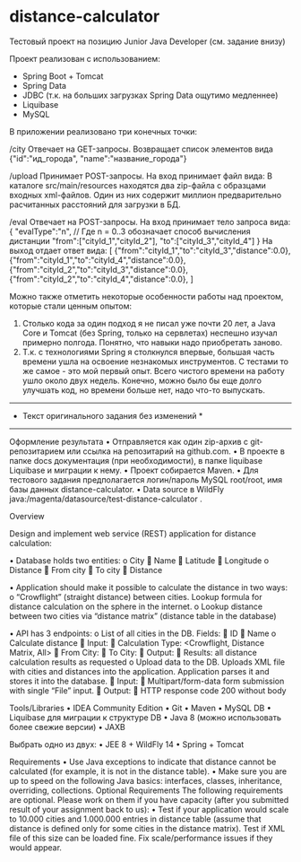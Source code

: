 # distance-calculator
Тестовый проект на позицию Junior Java Developer (см. задание внизу)

Проект реализован с использованием:
- Spring Boot + Tomcat
- Spring Data 
- JDBC (т.к. на больших загрузках Spring Data ощутимо медленнее)
- Liquibase
- MySQL

В приложении реализовано три конечных точки:

/city
    Отвечает на GET-запросы. Возвращает список элементов вида {"id":"ид_города", "name":"название_города"}

/upload
    Принимает POST-запросы. На вход принимает файл вида:
        <root>
            <locations>
                <location id="" name="" lat="" lng="" />
            </locations>
            <distances>
                <distance id="" name="" lat="" lng="" />
            </distances>
        </root>
    В каталоге src/main/resources находятся два zip-файла c образцами входных xml-файлов. Один из них содержит миллион предварительно расчитанных расстояний для загрузки в БД.

/eval
    Отвечает на POST-запросы. На вход принимает тело запроса вида:
        {
            "evalType":"n", // Где n = 0..3 обозначает способ вычисления дистанции
            "from":["cityId_1","cityId_2"],
            "to":["cityId_3","cityId_4"]
        }
    На выход отдает ответ вида:
        [
            {"from":"cityId_1","to":"cityId_3","distance":0.0},
            {"from":"cityId_1","to":"cityId_4","distance":0.0},
            {"from":"cityId_2","to":"cityId_3","distance":0.0},
            {"from":"cityId_2","to":"cityId_4","distance":0.0},
        ]

Можно также отметить некоторые особенности работы над проектом, которые стали ценным опытом:
1.  Столько кода за один подход я не писал уже почти 20 лет,
    а Java Core и Tomcat (без Spring, только на сервлетах) неспешно изучал примерно полгода.
    Понятно, что навыки надо приобретать заново.
2.  Т.к. с технологиями Spring я столкнулся впервые,
    большая часть времени ушла на освоение незнакомых инструментов.
    С тестами то же самое - это мой первый опыт.
Всего чистого времени на работу ушло около двух недель.
Конечно, можно было бы еще долго улучшать код, но времени больше нет, надо что-то выпускать.


*********************************************
* Текст оригинального задания без изменений *
*********************************************

Оформление результата
•	Отправляется как один zip-архив с git-репозитарием или ссылка на репозитарий на github.com.
•	В проекте в папке docs документация (при необходимости), в папке liquibase Liquibase и миграции к нему.
•	Проект собирается Maven.
•	Для тестового задания предполагается логин/пароль MySQL root/root, имя базы данных distance-calculator.
•	Data source в WildFly java:/magenta/datasource/test-distance-calculator .

Overview

Design and implement web service (REST) application for distance calculation:

•	Database holds two entities:
o	City
	Name
	Latitude
	Longitude
o	Distance
	From city
	To city
	Distance

•	Application should make it possible to calculate the distance in two ways:
o	“Crowflight” (straight distance) between cities. Lookup formula for distance calculation on the sphere in the internet.
o	Lookup distance between two cities via “distance matrix” (distance table in the database)

•	API has 3 endpoints:
o	List of all cities in the DB. Fields:
	ID
	Name
o	Calculate distance
	Input:
	Calculation Type: <Crowflight, Distance Matrix, All>
	From City: <List of cities>
	To City: <List of Cities>
	Output:
	Results: all distance calculation results as requested
o	Upload data to the DB. Uploads XML file with cities and distances into the application. Application parses it and stores it into the database.
	Input:
	Multipart/form-data form submission with single “File” input.
	Output:
	HTTP response code 200 without body

Tools/Libraries
•	IDEA Community Edition
•	Git
•	Maven
•	MySQL DB
•	Liquibase для миграции к структуре DB
•	Java 8 (можно использовать более свежие версии)
•	JAXB

Выбрать одно из двух:
•	JEE 8 + WildFly 14
•	Spring + Tomcat

Requirements
•	Use Java exceptions to indicate that distance cannot be calculated (for example, it is not in the distance table).
•	Make sure you are up to speed on the following Java basics: interfaces, classes, inheritance, overriding, collections.
Optional Requirements
The following requirements are optional. Please work on them if you have capacity (after you submitted result of your assignment back to us):
•	Test if your application would scale to 10.000 cities and 1.000.000 entries in distance table (assume that distance is defined only for some cities in the distance matrix). Test if XML file of this size can be loaded fine. Fix scale/performance issues if they would appear. 

